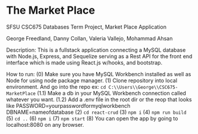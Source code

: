 # The Market Place
SFSU CSC675 Databases Term Project, Market Place Application

George Freedland, Danny Collan, Valeria Vallejo, Mohammad Ahsan 

Description:
This is a fullstack application connecting a MySQL database with Node.js, Express, and Sequelize serving as a Rest API 
for the front end interface which is made using React.js w/hooks, and bootstrap.

How to run:
(0) Make sure you have MySQL Workbench installed as well as Node for using node package manager.
(1) Clone repository into local environment. And go into the repo ex: `cd C:\\Users\\George\\CSC675-MarketPlace`
(1.1) Make a db in your MySQL Workbench connection called whatever you want.
(1.2) Add a .env file in the root dir or the reop that looks like PASSWORD=yourpasswordformyqlworkbench DBNAME=nameofdatabase
(2) `cd react-crud`
(3) `npm i`
(4) `npm run build`
(5) `cd ..`
(6) `npm i`
(7) `npm start`
(8) You can open the app by going to localhost:8080 on any browser.
